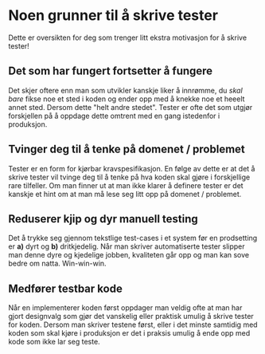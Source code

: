 Noen grunner til å skrive tester
===============================
Dette er oversikten for deg som trenger litt ekstra motivasjon for å skrive tester!


Det som har fungert fortsetter å fungere
----------------------------------------
Det skjer oftere enn man som utvikler kanskje liker å innrømme, du *skal bare* fikse noe et sted i koden og
ender opp med å knekke noe et heeelt annet sted. Dersom dette "helt andre stedet". Tester er ofte
det som utgjør forskjellen på å oppdage dette omtrent med en gang istedenfor i produksjon. 

Tvinger deg til å tenke på domenet / problemet
----------------------------------------------
Tester er en form for kjørbar kravspesifikasjon. En følge av dette er at det å skrive tester vil tvinge deg til å 
tenke på hva koden skal gjøre i forskjellige rare tilfeller. Om man finner ut at man ikke klarer å definere tester
er det kanskje et hint om at man må lese seg litt opp på domenet / problemet. 

Reduserer kjip og dyr manuell testing
-------------------------------------
Det å trykke seg gjennom tekstlige test-cases i et system før en prodsetting er **a)** dyrt og **b)** dritkjedelig. 
Når man skriver automatiserte tester slipper man denne dyre og kjedelige jobben, kvaliteten går opp og man kan sove 
bedre om natta. Win-win-win.  

Medfører testbar kode
---------------------
Når en implementerer koden først oppdager man veldig ofte at man har gjort designvalg som gjør det vanskelig eller
praktisk umulig å skrive tester for koden. Dersom man skriver testene først, eller i det minste samtidig med koden
som skal kjøre i produksjon er det i praksis umulig å ende opp med kode som ikke lar seg teste. 

 